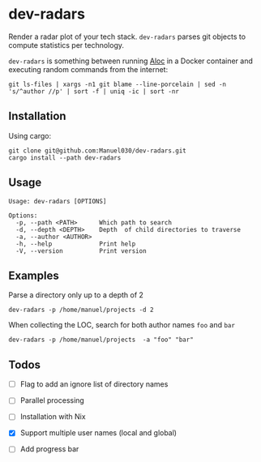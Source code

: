 # dev-radars
Render a radar plot of your tech stack. `dev-radars` parses git objects to compute statistics per technology.

`dev-radars` is something between running [Aloc](https://github.com/AlDanial/cloc/tree/master) in a Docker container and executing random commands from the internet:

```
git ls-files | xargs -n1 git blame --line-porcelain | sed -n 's/^author //p' | sort -f | uniq -ic | sort -nr
```

## Installation

Using cargo:

```
git clone git@github.com:Manuel030/dev-radars.git
cargo install --path dev-radars
```

## Usage
```
Usage: dev-radars [OPTIONS]

Options:
  -p, --path <PATH>      Which path to search
  -d, --depth <DEPTH>    Depth  of child directories to traverse
  -a, --author <AUTHOR>  
  -h, --help             Print help
  -V, --version          Print version
```

## Examples

Parse a directory only up to a depth of 2

```
dev-radars -p /home/manuel/projects -d 2
```

When collecting the LOC, search for both author names `foo` and `bar`

```
dev-radars -p /home/manuel/projects  -a "foo" "bar"
```

## Todos
- [ ] Flag to add an ignore list of directory names
- [ ] Parallel processing
- [ ] Installation with Nix
- [X] Support multiple user names (local and global)
- [ ] Add progress bar


